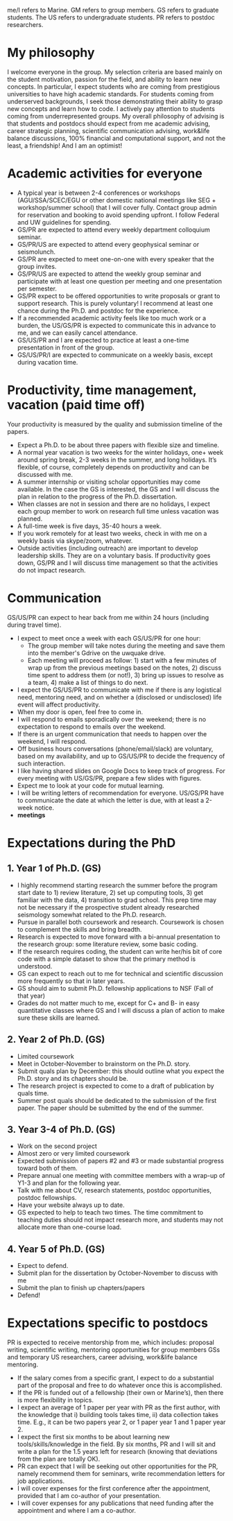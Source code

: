 me/I refers to Marine.
GM refers to group members.
GS refers to graduate students.
The US refers to undergraduate students.
PR refers to postdoc researchers.


# My philosophy
I welcome everyone in the group. My selection criteria are based mainly on the student motivation, passion for the field, and ability to learn new concepts. In particular, I expect students who are coming from prestigious universities to have high academic standards. For students coming from underserved backgrounds, I seek those demonstrating their ability to grasp new concepts and learn how to code. I actively pay attention to students coming from underrepresented groups.
My overall philosophy of advising is that students and postdocs should expect from me academic advising, career strategic planning, scientific communication advising, work&life balance discussions, 100% financial and computational support, and not the least, a friendship! And I am an optimist!



# Academic activities for everyone
- A typical year is between 2-4 conferences or workshops (AGU/SSA/SCEC/EGU or other domestic national meetings like SEG + workshop/summer school) that I will cover fully. Contact group admin for reservation and booking to avoid spending upfront. I follow Federal and UW guidelines for spending.
- GS/PR are expected to attend every weekly department colloquium seminar.
- GS/PR/US are expected to attend every geophysical seminar or seismolunch.
- GS/PR are expected to meet one-on-one with every speaker that the group invites.
- GS/PR/US are expected to attend the weekly group seminar and participate with at least one question per meeting and one presentation per semester.
- GS/PR expect to be offered opportunities to write proposals or grant to support research. This is purely voluntary! I recommend at least one chance during the Ph.D. and postdoc for the experience.
- If a recommended academic activity feels like too much work or a burden, the US/GS/PR is expected to communicate this in advance to me, and we can easily cancel attendance.
- GS/US/PR and I are expected to practice at least a one-time presentation in front of the group.
- GS/US/PR/I are expected to communicate on a weekly basis, except during vacation time.


# Productivity, time management, vacation (paid time off)
Your productivity is measured by the quality and submission timeline of the papers.
- Expect a Ph.D. to be about three papers with flexible size and timeline.
- A normal year vacation is two weeks for the winter holidays, one+ week around spring break, 2-3 weeks in the summer, and long holidays. It’s flexible, of course, completely depends on productivity and can be discussed with me. 
- A summer internship or visiting scholar opportunities may come available. In the case the GS is interested, the GS and I will discuss the plan in relation to the progress of the Ph.D. dissertation.
- When classes are not in session and there are no holidays, I expect each group member to work on research full time unless vacation was planned.
- A full-time week is five days, 35-40 hours a week. 
- If you work remotely for at least two weeks, check in with me on a weekly basis via skype/zoom, whatever.
- Outside activities (including outreach) are important to develop leadership skills. They are on a voluntary basis. If productivity goes down, GS/PR and I will discuss time management so that the activities do not impact research.


# Communication
GS/US/PR can expect to hear back from me within 24 hours (including during travel time).
- I expect to meet once a week with each GS/US/PR for one hour:
   * The group member will take notes during the meeting and save them into the member's Gdrive on the uwquake drive.
   * Each meeting will proceed as follow: 1) start with a few minutes of wrap up from the previous meetings based on the notes, 2) discuss time spent to address them (or not!), 3) bring up issues to resolve as a team, 4) make a list of things to do next.
- I expect the GS/US/PR to communicate with me if there is any logistical need, mentoring need, and on whether a (disclosed or undisclosed) life event will affect productivity.
- When my door is open, feel free to come in.
- I will respond to emails sporadically over the weekend; there is no expectation to respond to emails over the weekend.
- If there is an urgent communication that needs to happen over the weekend, I will respond.
- Off business hours conversations (phone/email/slack) are voluntary, based on my availability, and up to GS/US/PR to decide the frequency of such interaction.
- I like having shared slides on Google Docs to keep track of progress. For every meeting with US/GS/PR, prepare a few slides with figures.
- Expect me to look at your code for mutual learning.
- I will be writing letters of recommendation for everyone. US/GS/PR have to communicate the date at which the letter is due, with at least a 2-week notice.
- **meetings**



# Expectations during the PhD
 ## 1. Year 1 of Ph.D. (GS)
- I highly recommend starting research the summer before the program start date to 1) review literature, 2) set up computing tools, 3) get familiar with the data, 4) transition to grad school. This prep time may not be necessary if the prospective student already researched seismology somewhat related to the Ph.D. research.
- Pursue in parallel both coursework and research. Coursework is chosen to complement the skills and bring breadth.
- Research is expected to move forward with a bi-annual presentation to the research group: some literature review, some basic coding.
- If the research requires coding, the student can write her/his bit of core code with a simple dataset to show that the primary method is understood.
- GS can expect to reach out to me for technical and scientific discussion more frequently so that in later years. 
- GS should aim to submit Ph.D. fellowship applications to NSF (Fall of that year)
- Grades do not matter much to me, except for C+ and B- in easy quantitative classes where GS and I will discuss a plan of action to make sure these skills are learned.

## 2. Year 2 of Ph.D. (GS)
- Limited coursework 
- Meet in October-November to brainstorm on the Ph.D. story.
- Submit quals plan by December: this should outline what you expect the Ph.D. story and its chapters should be.
- The research project is expected to come to a draft of publication by quals time.
- Summer post quals should be dedicated to the submission of the first paper. The paper should be submitted by the end of the summer.

## 3. Year 3-4 of Ph.D. (GS)
- Work on the second project
- Almost zero or very limited coursework
- Expected submission of papers #2 and #3 or made substantial progress toward both of them.
- Prepare annual one meeting with committee members with a wrap-up of Y1-3 and plan for the following year.
- Talk with me about CV, research statements, postdoc opportunities, postdoc fellowships.
- Have your website always up to date.
- GS expected to help to teach two times. The time commitment to teaching duties should not impact research more, and students may not allocate more than one-course load.

## 4. Year 5 of Ph.D. (GS)
- Expect to defend.
- Submit plan for the dissertation by October-November to discuss with me
- Submit the plan to finish up chapters/papers
- Defend!

# Expectations specific to postdocs
PR is expected to receive mentorship from me, which includes: proposal writing, scientific writing, mentoring opportunities for group members GSs and temporary US researchers, career advising, work&life balance mentoring.
- If the salary comes from a specific grant, I expect to do a substantial part of the proposal and free to do whatever once this is accomplished.
- If the PR is funded out of a fellowship (their own or Marine’s), then there is more flexibility in topics.
- I expect an average of 1 paper per year with PR as the first author, with the knowledge that i) building tools takes time, ii) data collection takes time. E.g., it can be two papers year 2, or 1 paper year 1 and 1 paper year 2.
- I expect the first six months to be about learning new tools/skills/knowledge in the field. By six months, PR and I will sit and write a plan for the 1.5 years left for research (knowing that deviations from the plan are totally OK).
- PR can expect that I will be seeking out other opportunities for the PR, namely recommend them for seminars, write recommendation letters for job applications.
- I will cover expenses for the first conference after the appointment, provided that I am co-author of your presentation.
- I will cover expenses for any publications that need funding after the appointment and where I am a co-author.
